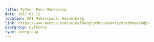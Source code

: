 ```yaml
---
title: Python Peer Mentoring
date: 2017-07-12
location: DAI Makerspace, Heidelberg
link: https://www.meetup.com/HeidelbergPython/events/mzkdmmywkbqb/
usergroup: pythonhd
type: usergroup
---
```

